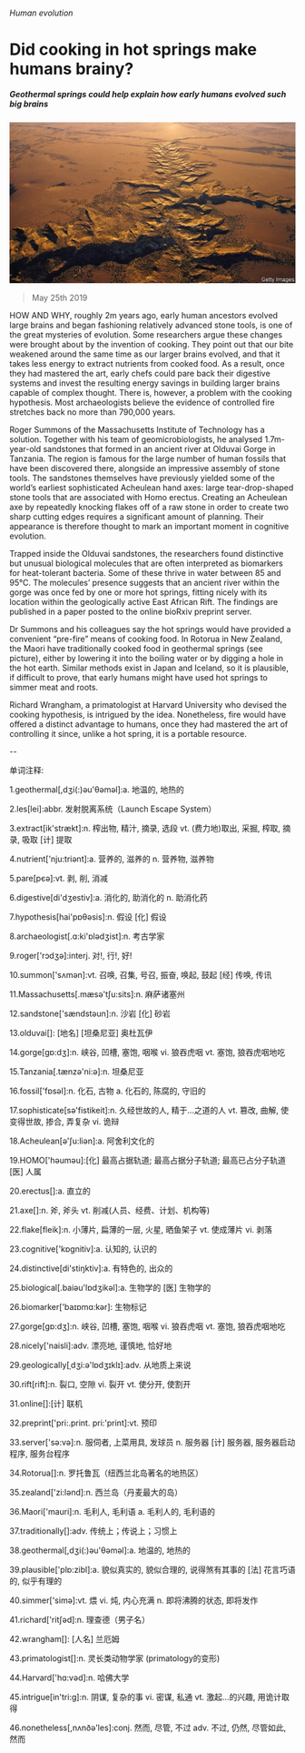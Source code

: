 ###### Human evolution

# Did cooking in hot springs make humans brainy? 

##### Geothermal springs could help explain how early humans evolved such big brains 

![image](images/20190525_STP002_0.jpg) 

> May 25th 2019 

HOW AND WHY, roughly 2m years ago, early human ancestors evolved large brains and began fashioning relatively advanced stone tools, is one of the great mysteries of evolution. Some researchers argue these changes were brought about by the invention of cooking. They point out that our bite weakened around the same time as our larger brains evolved, and that it takes less energy to extract nutrients from cooked food. As a result, once they had mastered the art, early chefs could pare back their digestive systems and invest the resulting energy savings in building larger brains capable of complex thought. There is, however, a problem with the cooking hypothesis. Most archaeologists believe the evidence of controlled fire stretches back no more than 790,000 years. 

Roger Summons of the Massachusetts Institute of Technology has a solution. Together with his team of geomicrobiologists, he analysed 1.7m-year-old sandstones that formed in an ancient river at Olduvai Gorge in Tanzania. The region is famous for the large number of human fossils that have been discovered there, alongside an impressive assembly of stone tools. The sandstones themselves have previously yielded some of the world’s earliest sophisticated Acheulean hand axes: large tear-drop-shaped stone tools that are associated with Homo erectus. Creating an Acheulean axe by repeatedly knocking flakes off of a raw stone in order to create two sharp cutting edges requires a significant amount of planning. Their appearance is therefore thought to mark an important moment in cognitive evolution. 

Trapped inside the Olduvai sandstones, the researchers found distinctive but unusual biological molecules that are often interpreted as biomarkers for heat-tolerant bacteria. Some of these thrive in water between 85 and 95°C. The molecules’ presence suggests that an ancient river within the gorge was once fed by one or more hot springs, fitting nicely with its location within the geologically active East African Rift. The findings are published in a paper posted to the online bioRxiv preprint server. 

Dr Summons and his colleagues say the hot springs would have provided a convenient “pre-fire” means of cooking food. In Rotorua in New Zealand, the Maori have traditionally cooked food in geothermal springs (see picture), either by lowering it into the boiling water or by digging a hole in the hot earth. Similar methods exist in Japan and Iceland, so it is plausible, if difficult to prove, that early humans might have used hot springs to simmer meat and roots. 

Richard Wrangham, a primatologist at Harvard University who devised the cooking hypothesis, is intrigued by the idea. Nonetheless, fire would have offered a distinct advantage to humans, once they had mastered the art of controlling it since, unlike a hot spring, it is a portable resource. 

-- 

 单词注释:

1.geothermal[,dʒi(:)әu'θәmәl]:a. 地温的, 地热的 

2.les[lei]:abbr. 发射脱离系统（Launch Escape System） 

3.extract[ik'strækt]:n. 榨出物, 精汁, 摘录, 选段 vt. (费力地)取出, 采掘, 榨取, 摘录, 吸取 [计] 提取 

4.nutrient['nju:triәnt]:a. 营养的, 滋养的 n. 营养物, 滋养物 

5.pare[pєә]:vt. 剥, 削, 消减 

6.digestive[di'dʒestiv]:a. 消化的, 助消化的 n. 助消化药 

7.hypothesis[hai'pɒθәsis]:n. 假设 [化] 假设 

8.archaeologist[.ɑ:ki'ɒlәdʒist]:n. 考古学家 

9.roger['rɔdʒә]:interj. 对!, 行!, 好! 

10.summon['sʌmәn]:vt. 召唤, 召集, 号召, 振奋, 唤起, 鼓起 [经] 传唤, 传讯 

11.Massachusetts[.mæsә'tʃu:sits]:n. 麻萨诸塞州 

12.sandstone['sændstәun]:n. 沙岩 [化] 砂岩 

13.olduvai[]: [地名] [坦桑尼亚] 奥杜瓦伊 

14.gorge[gɒ:dʒ]:n. 峡谷, 凹槽, 塞饱, 咽喉 vi. 狼吞虎咽 vt. 塞饱, 狼吞虎咽地吃 

15.Tanzania[.tænzә'ni:ә]:n. 坦桑尼亚 

16.fossil['fɒsәl]:n. 化石, 古物 a. 化石的, 陈腐的, 守旧的 

17.sophisticate[sә'fistikeit]:n. 久经世故的人, 精于...之道的人 vt. 篡改, 曲解, 使变得世故, 掺合, 弄复杂 vi. 诡辩 

18.Acheulean[ә'ʃu:liәn]:a. 阿舍利文化的 

19.HOMO['hәumәu]:[化] 最高占据轨道; 最高占据分子轨道; 最高已占分子轨道 [医] 人属 

20.erectus[]:a. 直立的 

21.axe[]:n. 斧, 斧头 vt. 削减(人员、经费、计划、机构等) 

22.flake[fleik]:n. 小薄片, 扁薄的一层, 火星, 晒鱼架子 vt. 使成薄片 vi. 剥落 

23.cognitive['kɒgnitiv]:a. 认知的, 认识的 

24.distinctive[di'stiŋktiv]:a. 有特色的, 出众的 

25.biological[.baiәu'lɒdʒikәl]:a. 生物学的 [医] 生物学的 

26.biomarker['baɪɒmɑ:kər]: 生物标记 

27.gorge[gɒ:dʒ]:n. 峡谷, 凹槽, 塞饱, 咽喉 vi. 狼吞虎咽 vt. 塞饱, 狼吞虎咽地吃 

28.nicely['naisli]:adv. 漂亮地, 谨慎地, 恰好地 

29.geologically[ˌdʒi:ə'lɒdʒɪklɪ]:adv. 从地质上来说 

30.rift[rift]:n. 裂口, 空隙 vi. 裂开 vt. 使分开, 使割开 

31.online[]:[计] 联机 

32.preprint['pri:.print. pri:'print]:vt. 预印 

33.server['sә:vә]:n. 服伺者, 上菜用具, 发球员 n. 服务器 [计] 服务器, 服务器启动程序, 服务台程序 

34.Rotorua[]:n. 罗托鲁瓦（纽西兰北岛著名的地热区） 

35.zealand['zi:lәnd]:n. 西兰岛（丹麦最大的岛） 

36.Maori['mauri]:n. 毛利人, 毛利语 a. 毛利人的, 毛利语的 

37.traditionally[]:adv. 传统上；传说上；习惯上 

38.geothermal[,dʒi(:)әu'θәmәl]:a. 地温的, 地热的 

39.plausible['plɒ:zibl]:a. 貌似真实的, 貌似合理的, 说得煞有其事的 [法] 花言巧语的, 似乎有理的 

40.simmer['simә]:vt. 煨 vi. 炖, 内心充满 n. 即将沸腾的状态, 即将发作 

41.richard['ritʃәd]:n. 理查德（男子名） 

42.wrangham[]: [人名] 兰厄姆 

43.primatologist[]:n. 灵长类动物学家 (primatology的变形) 

44.Harvard['hɑ:vәd]:n. 哈佛大学 

45.intrigue[in'tri:g]:n. 阴谋, 复杂的事 vi. 密谋, 私通 vt. 激起...的兴趣, 用诡计取得 

46.nonetheless[,nʌnðә'les]:conj. 然而, 尽管, 不过 adv. 不过, 仍然, 尽管如此, 然而 

